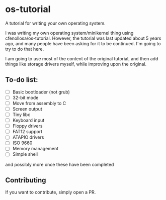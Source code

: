 # os-tutorial
A tutorial for writing your own operating system.

I was writing my own operating system/minikernel thing using cfenollosa/os-tutorial.  However, the tutorial was last updated about 5 years ago, and many people have been asking for it to be continued.  I'm going to try to do that here.

I am going to use most of the content of the original tutorial, and then add things like storage drivers myself, while improving upon the original.

## To-do list:

- [ ] Basic bootloader (not grub)
- [ ] 32-bit mode
- [ ] Move from assembly to C
- [ ] Screen output
- [ ] Tiny libc
- [ ] Keyboard input
- [ ] Floppy drivers
- [ ] FAT12 support
- [ ] ATAPIO drivers
- [ ] ISO 9660
- [ ] Memory management
- [ ] Simple shell

and possibly more once these have been completed

## Contributing

If you want to contribute, simply open a PR.
